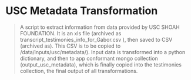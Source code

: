 # USC Metadata Transformation

> A script to extract information from data provided by USC SHOAH FOUNDATION. It is an xls file (archived as transcript_testimonies_info_for_Gabor.csv ), then saved to CSV (archived as). This CSV is to be copied to /data/inputs/usc/metadata/). Input data is transformed into a python dictionary, and then to app conformant mongo collection (output_usc_metadata), which is finally copied into the testimonies collection, the final output of all transformations. 
> 



